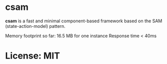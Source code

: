 csam
====

**csam** is a fast and minimal component-based framework based on the SAM (state-action-model) pattern.

Memory footprint so far: 16.5 MB for one instance
Response time < 40ms

# License: MIT
